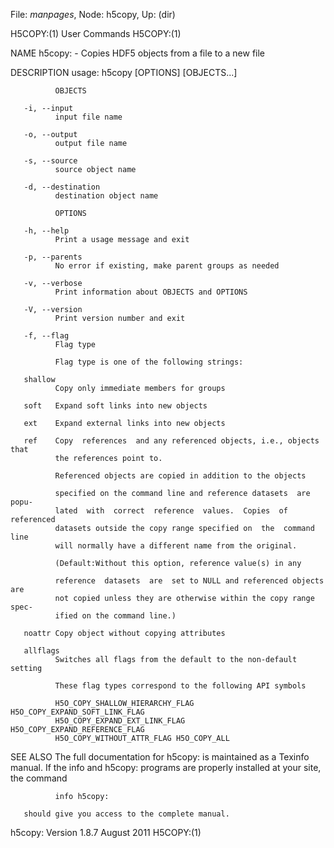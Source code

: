 File: *manpages*,  Node: h5copy,  Up: (dir)

H5COPY:(1)                       User Commands                      H5COPY:(1)



NAME
       h5copy: - Copies HDF5 objects from a file to a new file

DESCRIPTION
       usage: h5copy [OPTIONS] [OBJECTS...]

              OBJECTS

       -i, --input
              input file name

       -o, --output
              output file name

       -s, --source
              source object name

       -d, --destination
              destination object name

              OPTIONS

       -h, --help
              Print a usage message and exit

       -p, --parents
              No error if existing, make parent groups as needed

       -v, --verbose
              Print information about OBJECTS and OPTIONS

       -V, --version
              Print version number and exit

       -f, --flag
              Flag type

              Flag type is one of the following strings:

       shallow
              Copy only immediate members for groups

       soft   Expand soft links into new objects

       ext    Expand external links into new objects

       ref    Copy  references  and any referenced objects, i.e., objects that
              the references point to.

              Referenced objects are copied in addition to the objects

              specified on the command line and reference datasets  are  popu‐
              lated  with  correct  reference  values.  Copies  of  referenced
              datasets outside the copy range specified on  the  command  line
              will normally have a different name from the original.

              (Default:Without this option, reference value(s) in any

              reference  datasets  are  set to NULL and referenced objects are
              not copied unless they are otherwise within the copy range spec‐
              ified on the command line.)

       noattr Copy object without copying attributes

       allflags
              Switches all flags from the default to the non-default setting

              These flag types correspond to the following API symbols

              H5O_COPY_SHALLOW_HIERARCHY_FLAG   H5O_COPY_EXPAND_SOFT_LINK_FLAG
              H5O_COPY_EXPAND_EXT_LINK_FLAG     H5O_COPY_EXPAND_REFERENCE_FLAG
              H5O_COPY_WITHOUT_ATTR_FLAG H5O_COPY_ALL

SEE ALSO
       The  full  documentation for h5copy: is maintained as a Texinfo manual.
       If the info and h5copy: programs are properly installed at  your  site,
       the command

              info h5copy:

       should give you access to the complete manual.



h5copy: Version 1.8.7             August 2011                       H5COPY:(1)

